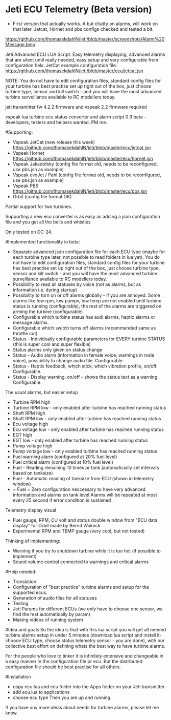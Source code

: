 # Jeti ECU Telemetry (Beta version)
- First versjon that actually works. A but chatty on alarms, will work on that later. Jetcat, Hornet and pbs configs checked and tested a bit.

https://github.com/thomasekdahlN/jeti/blob/master/screenshots/Alarm%20Message.bmp

Jeti Advanced ECU LUA Script. Easy telemetry displaying, advanced alarms that are silent until really needed, easy setup and very configurable from configuration fiels. JetCat example configuration file: https://github.com/thomasekdahlN/jeti/blob/master/ecu/jetcat.jsn

NOTE: You do not have to edit configuration files, standard config files for your turbine has best practise set up right out of the box, just choose turbine type, sensor and kill switch - and you will have the most advanced turbine surveillance available to RC modellers today.

jeti transmitter fw 4.2.2 firmware and vspeak 2.2 firmware required

vspeak lua turbine ecu status converter and alarm script 0.9 beta - developers, testers and helpers wanted. PM me.

#Supporting:
- Vspeak JetCat (new release this week) https://github.com/thomasekdahlN/jeti/blob/master/ecu/jetcat.jsn
- Vspeak Hornet https://github.com/thomasekdahlN/jeti/blob/master/ecu/hornet.jsn
- Vspeak Jakadofsky (config file format old, needs to be reconfigured, use pbs.jsn as example)
- Vspeak evoJet / Pahl  (config file format old, needs to be reconfigured, use pbs.jsn as example)
- Vspeak PBS  https://github.com/thomasekdahlN/jeti/blob/master/ecu/pbs.jsn
- Orbit (config file format OK)

Partial support for two turbines.

Supporting a new ecu converter is as easy as adding a json configuration file and you get all the bells and whistles

Only tested on DC-24.

#Implemented functionality in beta:
- Separate advanced json configuration file for each ECU type (maybe for each turbine type later, not possible to read folders in lua yet). You do not have to edit configuration files, standard config files for your turbine has best practise set up right out of the box, just choose turbine type, sensor and kill switch - and you will have the most advanced turbine surveillance available to RC modellers today.
- Possibility to read all statuses by voice (not as alarms, but as information i.e. during startup)
- Possibility to turn on or off alarms globally - if you are annoyed. Some alarms like low rpm, low pumpv, low temp are not enabled until turbine status is running (configurable), the rest of the alarms are triggered on arming the turbine (configurable)
- Configurable which turbine status has audi alarms, haptic alarms or message alarms.
- Configurable which switch turns off alarms (recommended same as throttle cut)
- Status - Individually configurable parameters for EVERY turbine STATUS (this is super cool and super flexible)
- Status alarms only given on status change
- Status - Audio alarm (information in female voice, warnings in male voice), possibility to change audio file. Configurable.
- Status - Haptic feedback, which stick, which vibration profile, on/off. Configurable.
- Status - Display warning. on/off - shows the status text as a warning. Configurable.

The usual alarms, but easier setup
- Turbine RPM high
- Turbine RPM low - only enabled after turbine has reached running status 
- Shaft RPM high
- Shaft RPM low - only enabled after turbine has reached running status 
- Ecu voltage high
- Ecu voltage low - only enabled after turbine has reached running status 
- EGT high
- EGT low - only enabled after turbine has reached running status 
- Pump voltage high
- Pump voltage low - only enabled turbine has reached running status
- Fuel warning alarm (configured at 20% fuel level)
- Fuel critical alarm (configured at 10% fuel level)
- Fuel - Reading remaining 10 times pr tank (automaticially set intervals based on tanksize)
- Fuel - Automatic reading of tanksize from ECU (shown in telemetry window)
- = Fuel = Zero configuration neccessary to have very advanced information and alarms on tank level
Alarms will be repeated at most every 25 second if error condition is sustained

Telemetry display visual
- Fuel gauge, RPM, CU volt and status double window  from "ECU data display" for Orbit made by Bernd Woköck
- Experimental RPM and TEMP gauge (very cool, but not tested)

Thinking of implementing:
- Warning if you try to shutdown turbine while it is too hot (if possible to implement)
- Sound volume control connected to warnings and critical alarms

#Help needed:
- Translation
- Configuration of "best practice" turbine alarms and setup for the supported ecus.
- Generation of audio files for all statuses
- Testing
- Jeti Params for different ECUs (we only have to choose one sensor, we find the rest automatically by param)
- Making videos of running system

#Idea and goals
So the idea is that with this lua script you will get all needed turbine alarms setup in under 5 minutes (download lua script and install it- chooce ECU type, choose status telemetry sensor - you are done), with our collective best effort on defining whats the best way to have turbine alarms.

For the people who love to tinker it is infinitely extensive and changeable in a easy manner in the configuration file pr ecu. But the distributed configuration file should be best practise for all others.

#Installation
- copy ecu.lua and ecu folder into the Apps folder on your Jeti transmitter
- add ecu.lua to applications
- choose ecu type
Then you are up and running


If you have any more ideas about needs for turbine alarms, please let me know.

